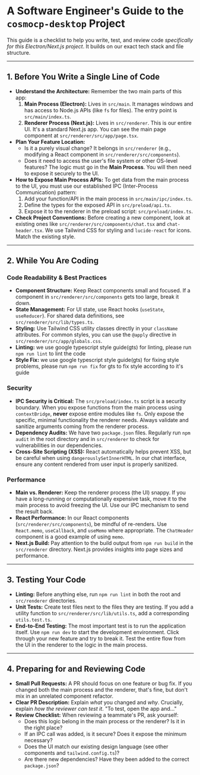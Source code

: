 # A Software Engineer's Guide to the `cosmocp-desktop` Project

This guide is a checklist to help you write, test, and review code *specifically for this Electron/Next.js project*. It builds on our exact tech stack and file structure.

---

## 1. Before You Write a Single Line of Code

*   **Understand the Architecture:** Remember the two main parts of this app:
    1.  **Main Process (Electron):** Lives in `src/main`. It manages windows and has access to Node.js APIs (like `fs` for files). The entry point is `src/main/index.ts`.
    2.  **Renderer Process (Next.js):** Lives in `src/renderer`. This is our entire UI. It's a standard Next.js app. You can see the main page component at `src/renderer/src/app/page.tsx`.
*   **Plan Your Feature Location:**
    *   Is it a purely visual change? It belongs in `src/renderer` (e.g., modifying a React component in `src/renderer/src/components`).
    *   Does it need to access the user's file system or other OS-level features? The logic must go in the **Main Process**. You will then need to expose it securely to the UI.
*   **How to Expose Main Process APIs:** To get data from the main process to the UI, you must use our established IPC (Inter-Process Communication) pattern:
    1.  Add your function/API in the main process in `src/main/ipc/index.ts`.
    2.  Define the types for the exposed API in `src/preload/api.ts`.
    3.  Expose it to the renderer in the preload script: `src/preload/index.ts`.
*   **Check Project Conventions:** Before creating a new component, look at existing ones like `src/renderer/src/components/chat.tsx` and `chat-header.tsx`. We use Tailwind CSS for styling and `lucide-react` for icons. Match the existing style.

---

## 2. While You Are Coding

### Code Readability & Best Practices
*   **Component Structure:** Keep React components small and focused. If a component in `src/renderer/src/components` gets too large, break it down.
*   **State Management:** For UI state, use React hooks (`useState`, `useReducer`). For shared data definitions, see `src/renderer/src/lib/types.ts`.
*   **Styling:** Use Tailwind CSS utility classes directly in your `className` attributes. For common styles, you can use the `@apply` directive in `src/renderer/src/app/globals.css`.
*   **Linting:** we use google typescript style guide(gts) for linting, please run `npm run lint` to lint the code 
*   **Style Fix:** we use google typescript style guide(gts) for fixing style problems, please run `npm run fix` for gts to fix style according to it's guide

### Security
*   **IPC Security is Critical:** The `src/preload/index.ts` script is a security boundary. When you expose functions from the main process using `contextBridge`, **never** expose entire modules like `fs`. Only expose the specific, minimal functionality the renderer needs. Always validate and sanitize arguments coming from the renderer process.
*   **Dependency Audits:** We have two `package.json` files. Regularly run `npm audit` in the root directory and in `src/renderer` to check for vulnerabilities in our dependencies.
*   **Cross-Site Scripting (XSS):** React automatically helps prevent XSS, but be careful when using `dangerouslySetInnerHTML`. In our chat interface, ensure any content rendered from user input is properly sanitized.

### Performance
*   **Main vs. Renderer:** Keep the renderer process (the UI) snappy. If you have a long-running or computationally expensive task, move it to the main process to avoid freezing the UI. Use our IPC mechanism to send the result back.
*   **React Performance:** In our React components (`src/renderer/src/components`), be mindful of re-renders. Use `React.memo`, `useCallback`, and `useMemo` where appropriate. The `ChatHeader` component is a good example of using `memo`.
*   **Next.js Build:** Pay attention to the build output from `npm run build` in the `src/renderer` directory. Next.js provides insights into page sizes and performance.

---

## 3. Testing Your Code

*   **Linting:** Before anything else, run `npm run lint` in both the root and `src/renderer` directories.
*   **Unit Tests:** Create test files next to the files they are testing. If you add a utility function to `src/renderer/src/lib/utils.ts`, add a corresponding `utils.test.ts`.
*   **End-to-End Testing:** The most important test is to run the application itself. Use `npm run dev` to start the development environment. Click through your new feature and try to break it. Test the entire flow from the UI in the renderer to the logic in the main process.

---

## 4. Preparing for and Reviewing Code

*   **Small Pull Requests:** A PR should focus on one feature or bug fix. If you changed both the main process and the renderer, that's fine, but don't mix in an unrelated component refactor.
*   **Clear PR Description:** Explain *what* you changed and *why*. Crucially, explain *how the reviewer can test it*. "To test, open the app and..."
*   **Review Checklist:** When reviewing a teammate's PR, ask yourself:
    *   Does this logic belong in the main process or the renderer? Is it in the right place?
    *   If an IPC call was added, is it secure? Does it expose the minimum necessary?
    *   Does the UI match our existing design language (see other components and `tailwind.config.ts`)?
    *   Are there new dependencies? Have they been added to the correct `package.json`?